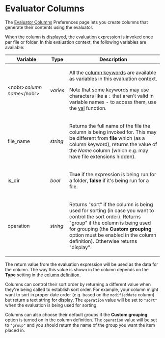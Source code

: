 # Evaluator Columns

The [Evaluator Columns](/Manual/preferences/preferences_categories/file_display_columns/evaluator_columns.md) Preferences page lets you create columns that generate their contents using the evaluator.

When the column is displayed, the evaluation expression is invoked once per file or folder. In this evaluation context, the following variables are available:

<table>
<thead><tr><th>
Variable</th><th>
Type</th><th>
Description
</th></tr></thead><tbody><tr><td>

\<nobr\>*column name*\</nobr\></td><td>

*varies*</td><td>

All the [column keywords](/Manual/reference/metadata_keywords/keywords_for_columns.md) are available as variables in this evaluation context.

Note that some keywords may use characters like a `:` that aren't valid in variable names - to access them, use the [val](/Manual/reference/evaluator/val.md) function.
</td></tr><tr><td>
file_name</td><td>

*string*</td><td>

Returns the full name of the file the column is being invoked for. This may be different from **file** which (as a column keyword), returns the value of the *Name* column (which e.g. may have file extensions hidden).
</td></tr><tr><td>
is_dir</td><td>

*bool*</td><td>

**True** if the expression is being run for a folder, **false** if it's being run for a file.
</td></tr><tr><td>
operation</td><td>

*string*</td><td>

Returns "sort" if the column is being used for sorting (in case you want to control the sort order). Returns "group" if the column is being used for grouping (the **Custom grouping** option must be enabled in the column definition). Otherwise returns "display".
</td></tr></tbody>
</table>

The return value from the evaluation expression will be used as the data for the column. The way this value is shown in the column depends on the **Type** setting in the [column definition](/Manual/preferences/preferences_categories/file_display_columns/evaluator_columns.md).

Columns can control their sort order by returning a different value when they're being called to establish sort order. For example, your column might want to sort in proper date order (e.g. based on the `modifieddate` column) but return a text string for display. The `operation` value will be set to `"sort"` when the evaluation is being used for sorting.

Columns can also choose their default groups if the **Custom grouping** option is turned on in the column definition. The `operation` value will be set to `"group"` and you should return the name of the group you want the item placed in.
